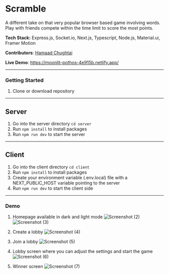 # Scramble
A different take on that very popular browser based game involving words. Play with friends compete within the time limit to score the most points.

**Tech Stack:** Express.js, Socket.io, Next.js, Typescript, Node.js, Material.ui, Framer Motion

**Contributors**: [Hamaad Chughtai](https://github.com/Hamaad102)

**Live Demo**: https://moonlit-pothos-4e915b.netlify.app/

---
### Getting Started

1. Clone or download repository

---

## Server

1. Go into the server directory `cd server`
2. Run `npm install` to install packages
3. Run `npm run dev` to start the server

---

## Client

1. Go into the client directory `cd client`
2. Run `npm install` to install packages
3. Create your environment variable (.env.local) file with a NEXT_PUBLIC_HOST variable pointing to the server
4. Run `npm run dev` to start the client side

---

### Demo

1. Homepage available in dark and light mode
![Screenshot (2)](https://user-images.githubusercontent.com/18343242/160507059-07bc1bca-f7ff-4997-8a20-7cb527ebfbc8.png)
![Screenshot (3)](https://user-images.githubusercontent.com/18343242/160507065-c1033f46-b33e-44ed-93cd-491d5cd8be3c.png)

2. Create a lobby
![Screenshot (4)](https://user-images.githubusercontent.com/18343242/160507101-430ed876-4714-459f-86b6-f84629f442d6.png)

3. Join a lobby
![Screenshot (5)](https://user-images.githubusercontent.com/18343242/160507110-3a922b64-a168-4eb3-a3e8-67be97757dc7.png)

4. Lobby screen where you can adjust the settings and start the game
![Screenshot (6)](https://user-images.githubusercontent.com/18343242/160507152-2d088af0-a477-427f-a939-5e22663b677f.png)

5. Winner screen
![Screenshot (7)](https://user-images.githubusercontent.com/18343242/160507166-02bf0b23-708f-48e4-ab5b-9a025e86213e.png)


